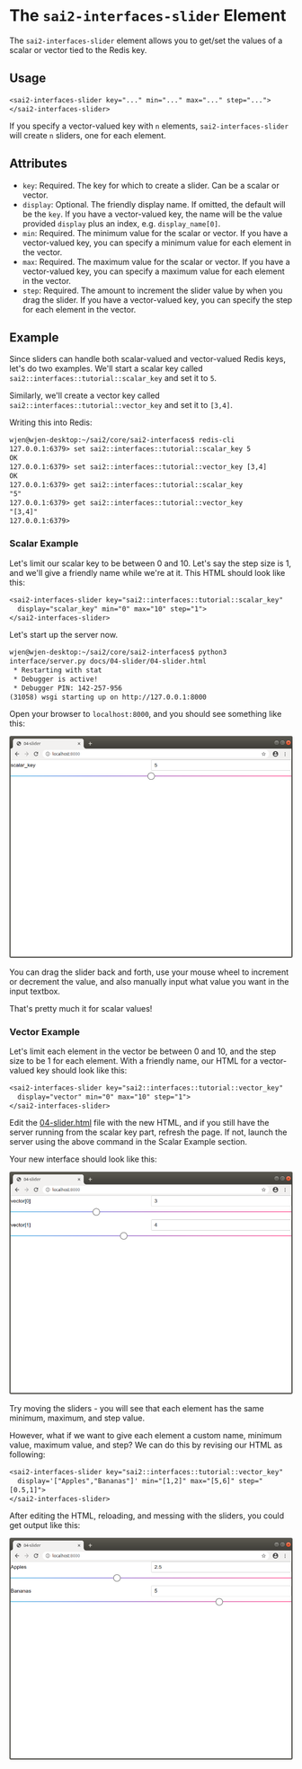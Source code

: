 The `sai2-interfaces-slider` Element
====================================
The `sai2-interfaces-slider` element allows you to get/set the values of a 
scalar or vector tied to the Redis key.

## Usage
```
<sai2-interfaces-slider key="..." min="..." max="..." step="...">
</sai2-interfaces-slider>
```

If you specify a vector-valued key with `n` elements, `sai2-interfaces-slider` will create `n` sliders, one for each element.

## Attributes
* `key`: Required. The key for which to create a slider. Can be a scalar or vector.
* `display`: Optional. The friendly display name. If omitted, the default will be the `key`. If you have a vector-valued key, the name will be the value provided `display` plus an index, e.g. `display_name[0]`.
* `min`: Required. The minimum value for the scalar or vector. If you have a vector-valued key, you can specify a minimum value for each element in the vector.
* `max`: Required. The maximum value for the scalar or vector. If you have a vector-valued key, you can specify a maximum value for each element in the vector.
* `step`: Required. The amount to increment the slider value by when you drag the slider. If you have a vector-valued key, you can specify the step for each element in the vector.

## Example
Since sliders can handle both scalar-valued and vector-valued Redis keys, let's do two examples. We'll start a scalar key called `sai2::interfaces::tutorial::scalar_key` and set it to `5`.

Similarly, we'll create a vector key called `sai2::interfaces::tutorial::vector_key` and set it to `[3,4]`. 

Writing this into Redis:
```
wjen@wjen-desktop:~/sai2/core/sai2-interfaces$ redis-cli
127.0.0.1:6379> set sai2::interfaces::tutorial::scalar_key 5
OK
127.0.0.1:6379> set sai2::interfaces::tutorial::vector_key [3,4]
OK
127.0.0.1:6379> get sai2::interfaces::tutorial::scalar_key
"5"
127.0.0.1:6379> get sai2::interfaces::tutorial::vector_key
"[3,4]"
127.0.0.1:6379> 
```

### Scalar Example
Let's limit our scalar key to be between 0 and 10. Let's say the step size is 1, and we'll give a friendly name while we're at it. This HTML should look like this:
```
<sai2-interfaces-slider key="sai2::interfaces::tutorial::scalar_key"
  display="scalar_key" min="0" max="10" step="1">
</sai2-interfaces-slider>
```

Let's start up the server now.
```
wjen@wjen-desktop:~/sai2/core/sai2-interfaces$ python3 interface/server.py docs/04-slider/04-slider.html 
 * Restarting with stat
 * Debugger is active!
 * Debugger PIN: 142-257-956
(31058) wsgi starting up on http://127.0.0.1:8000
```

Open your browser to `localhost:8000`, and you should see something like this:

![scalar slider initial](./scalar-slider.png)

You can drag the slider back and forth, use your mouse wheel to increment or decrement the value, and also manually input what value you want in the input textbox.

That's pretty much it for scalar values!

### Vector Example

Let's limit each element in the vector be between 0 and 10, and the step size to be 1 for each element. With a friendly name, our HTML for a vector-valued key should look like this:
```
<sai2-interfaces-slider key="sai2::interfaces::tutorial::vector_key"
  display="vector" min="0" max="10" step="1">
</sai2-interfaces-slider>
```

Edit the [04-slider.html](./04-slider.html) file with the new HTML, and if you still have the server running from the scalar key part, refresh the page. If not, launch the server using the above command in the Scalar Example section.

Your new interface should look like this:

![vector-valued slider with const min/max/step](./slider-vector-const.png)

Try moving the sliders - you will see that each element has the same minimum, maximum, and step value.

However, what if we want to give each element a custom name, minimum value, maximum value, and step? We can do this by revising our HTML as following:
```
<sai2-interfaces-slider key="sai2::interfaces::tutorial::vector_key"
  display='["Apples","Bananas"]' min="[1,2]" max="[5,6]" step="[0.5,1]">
</sai2-interfaces-slider>
```

After editing the HTML, reloading, and messing with the sliders, you could get output like this:

![slider vector element](./slider-vector-element.png)

